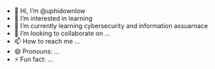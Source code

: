 - 👋 Hi, I’m @uphidownlow
- 👀 I’m interested in learning
- 🌱 I’m currently learning cybersecurity and information assuarnace
- 💞️ I’m looking to collaborate on ...
- 📫 How to reach me ...
- 😄 Pronouns: ...
- ⚡ Fun fact: ...

<!---
uphidownlow/uphidownlow is a ✨ special ✨ repository because its `README.md` (this file) appears on your GitHub profile.
You can click the Preview link to take a look at your changes.
--->
